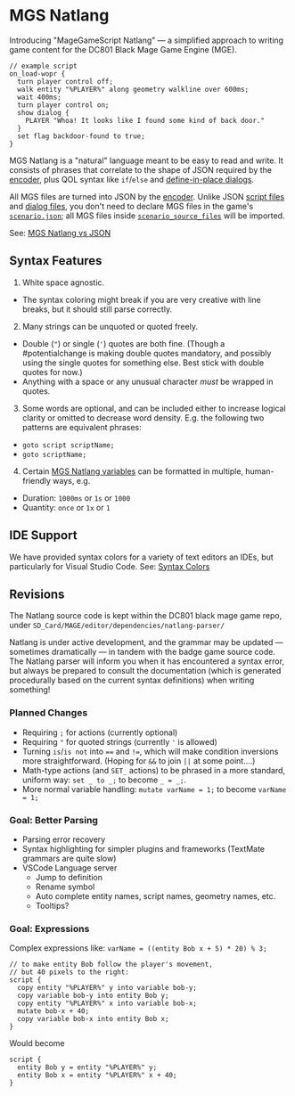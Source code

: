 # MGS Natlang

Introducing "MageGameScript Natlang" — a simplified approach to writing game content for the DC801 Black Mage Game Engine (MGE).

```mgs
// example script
on_load-wopr {
  turn player control off;
  walk entity "%PLAYER%" along geometry walkline over 600ms;
  wait 400ms;
  turn player control on;
  show dialog {
    PLAYER "Whoa! It looks like I found some kind of back door."
  }
  set flag backdoor-found to true;
}
```

MGS Natlang is a "natural" language meant to be easy to read and write. It consists of phrases that correlate to the shape of JSON required by the [encoder](../encoder), plus QOL syntax like `if`/`else` and [define-in-place dialogs](../mgs/show_dialog_block).

All MGS files are turned into JSON by the [encoder](../encoder). Unlike JSON [script files](../scripts) and [dialog files](../dialogs), you don't need to declare MGS files in the game's [`scenario.json`](../getting_started/mage_folder#scenario-json); all MGS files inside [`scenario_source_files`](../getting_started/mage_folder#scenario_source_files) will be imported.

See: [MGS Natlang vs JSON](../mgs/mgs_natlang_vs_json)

## Syntax Features

1. White space agnostic.
  - The syntax coloring might break if you are very creative with line breaks, but it should still parse correctly.
2. Many strings can be unquoted or quoted freely.
  - Double (`"`) or single (`'`) quotes are both fine. (Though a #potentialchange is making double quotes mandatory, and possibly using the single quotes for something else. Best stick with double quotes for now.)
  - Anything with a space or any unusual character *must* be wrapped in quotes.
3. Some words are optional, and can be included either to increase logical clarity or omitted to decrease word density. E.g. the following two patterns are equivalent phrases:
  - `goto script scriptName;`
  - `goto scriptName;`
4. Certain [MGS Natlang variables](../mgs/variables_mgs) can be formatted in multiple, human-friendly ways, e.g.
  - Duration: `1000ms` or `1s` or `1000`
  - Quantity: `once` or `1x` or `1`

## IDE Support

We have provided syntax colors for a variety of text editors an IDEs, but particularly for Visual Studio Code. See: [Syntax Colors](../mgs/syntax_colors)

## Revisions

The Natlang source code is kept within the DC801 black mage game repo, under `SD_Card/MAGE/editor/dependencies/natlang-parser/`

Natlang is under active development, and the grammar may be updated — sometimes dramatically — in tandem with the badge game source code. The Natlang parser will inform you when it has encountered a syntax error, but always be prepared to consult the documentation (which is generated procedurally based on the current syntax definitions) when writing something!

### Planned Changes

- Requiring `;` for actions (currently optional)
- Requiring `"` for quoted strings (currently `'` is allowed)
- Turning `is`/`is not` into `==` and `!=`, which will make condition inversions more straightforward. (Hoping for `&&` to join `||` at some point....)
- Math-type actions (and `SET_` actions) to be phrased in a more standard, uniform way: `set _ to _;` to become `_ = _;`.
- More normal variable handling: `mutate varName = 1;` to become `varName = 1;`

### Goal: Better Parsing

- Parsing error recovery
- Syntax highlighting for simpler plugins and frameworks (TextMate grammars are quite slow)
- VSCode Language server
  - Jump to definition
  - Rename symbol
  - Auto complete entity names, script names, geometry names, etc.
  - Tooltips?

### Goal: Expressions

Complex expressions like: `varName = ((entity Bob x + 5) * 20) % 3;`

```mgs
// to make entity Bob follow the player's movement,
// but 40 pixels to the right:
script {
  copy entity "%PLAYER%" y into variable bob-y;
  copy variable bob-y into entity Bob y;
  copy entity "%PLAYER%" x into variable bob-x;
  mutate bob-x + 40;
  copy variable bob-x into entity Bob x;
}
```

Would become

```
script {
  entity Bob y = entity "%PLAYER%" y;
  entity Bob x = entity "%PLAYER%" x + 40;
}
```
